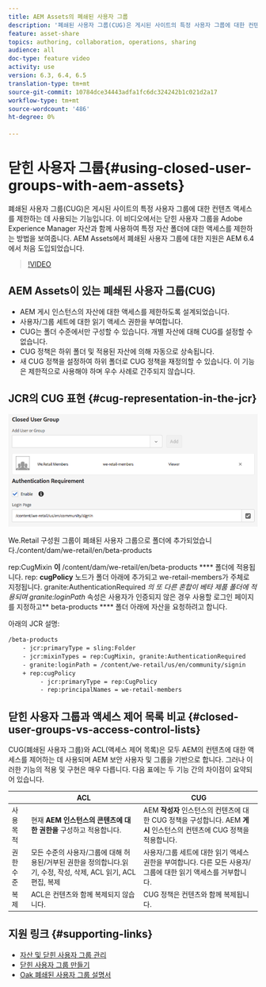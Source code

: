 ```yaml
---
title: AEM Assets의 폐쇄된 사용자 그룹
description: '폐쇄된 사용자 그룹(CUG)은 게시된 사이트의 특정 사용자 그룹에 대한 컨텐츠 액세스를 제한하는 데 사용되는 기능입니다. 이 비디오에서는 닫힌 사용자 그룹을 Adobe Experience Manager 자산과 함께 사용하여 특정 자산 폴더에 대한 액세스를 제한하는 방법을 보여줍니다. AEM Assets에서 폐쇄된 사용자 그룹에 대한 지원은 AEM 6.4에서 처음 도입되었습니다. '
feature: asset-share
topics: authoring, collaboration, operations, sharing
audience: all
doc-type: feature video
activity: use
version: 6.3, 6.4, 6.5
translation-type: tm+mt
source-git-commit: 10784dce34443adfa1fc6dc324242b1c021d2a17
workflow-type: tm+mt
source-wordcount: '486'
ht-degree: 0%

---
```



# 닫힌 사용자 그룹{#using-closed-user-groups-with-aem-assets}

폐쇄된 사용자 그룹(CUG)은 게시된 사이트의 특정 사용자 그룹에 대한 컨텐츠 액세스를 제한하는 데 사용되는 기능입니다. 이 비디오에서는 닫힌 사용자 그룹을 Adobe Experience Manager 자산과 함께 사용하여 특정 자산 폴더에 대한 액세스를 제한하는 방법을 보여줍니다. AEM Assets에서 폐쇄된 사용자 그룹에 대한 지원은 AEM 6.4에서 처음 도입되었습니다.

>[!VIDEO](https://video.tv.adobe.com/v/22155?quality=9&learn=on)

## AEM Assets이 있는 폐쇄된 사용자 그룹(CUG)

* AEM 게시 인스턴스의 자산에 대한 액세스를 제한하도록 설계되었습니다.
* 사용자/그룹 세트에 대한 읽기 액세스 권한을 부여합니다.
* CUG는 폴더 수준에서만 구성할 수 있습니다. 개별 자산에 대해 CUG를 설정할 수 없습니다.
* CUG 정책은 하위 폴더 및 적용된 자산에 의해 자동으로 상속됩니다.
* 새 CUG 정책을 설정하여 하위 폴더로 CUG 정책을 재정의할 수 있습니다. 이 기능은 제한적으로 사용해야 하며 우수 사례로 간주되지 않습니다.

## JCR의 CUG 표현 {#cug-representation-in-the-jcr}

![JCR의 CUG 표현](assets/closed-user-groups/folder-properties-closed-user-groups.png)

We.Retail 구성원 그룹이 폐쇄된 사용자 그룹으로 폴더에 추가되었습니다./content/dam/we-retail/en/beta-products

rep:CugMixin **이** /content/dam/we-retail/en/beta-products **** 폴더에 적용됩니다. rep: **cugPolicy** 노드가 폴더 아래에 추가되고 we-retail-members가 주체로 지정됩니다. granite:AuthenticationRequired **의 또 다른 혼합이 베타 제품 폴더에 적용되며* granite:loginPath* 속성은 사용자가 인증되지 않은 경우 사용할 로그인 페이지를 지정하고** beta-products **** 폴더 아래에 자산을 요청하려고 합니다.

아래의 JCR 설명:

```xml
/beta-products
    - jcr:primaryType = sling:Folder
    - jcr:mixinTypes = rep:CugMixin, granite:AuthenticationRequired
    - granite:loginPath = /content/we-retail/us/en/community/signin
    + rep:cugPolicy
         - jcr:primaryType = rep:CugPolicy
         - rep:principalNames = we-retail-members
```

## 닫힌 사용자 그룹과 액세스 제어 목록 비교 {#closed-user-groups-vs-access-control-lists}

CUG(폐쇄된 사용자 그룹)와 ACL(액세스 제어 목록)은 모두 AEM의 컨텐츠에 대한 액세스를 제어하는 데 사용되며 AEM 보안 사용자 및 그룹을 기반으로 합니다. 그러나 이러한 기능의 적용 및 구현은 매우 다릅니다. 다음 표에는 두 기능 간의 차이점이 요약되어 있습니다.

|  | ACL | CUG |
| ----------------- | -------------------------------------------------------------------------------------------------------------------------------- | ----------------------------------------------------------------------------------------------------------------------------- |
| 사용 목적 | 현재 **AEM 인스턴스의 콘텐츠에 대한 권한을** 구성하고 적용합니다. | AEM **작성자** 인스턴스의 컨텐츠에 대한 CUG 정책을 구성합니다. AEM **게시** 인스턴스의 컨텐츠에 CUG 정책을 적용합니다. |
| 권한 수준 | 모든 수준의 사용자/그룹에 대해 허용된/거부된 권한을 정의합니다.읽기, 수정, 작성, 삭제, ACL 읽기, ACL 편집, 복제 | 사용자/그룹 세트에 대한 읽기 액세스 권한을 부여합니다. 다른 모든 사용자/그룹에 대한 읽기 액세스를 거부합니다. |
| 복제 | ACL은 컨텐츠와 함께 복제되지 않습니다. | CUG 정책은 컨텐츠와 함께 복제됩니다. |

## 지원 링크 {#supporting-links}

* [자산 및 닫힌 사용자 그룹 관리](https://helpx.adobe.com/experience-manager/6-5/assets/using/managing-assets-touch-ui.html#ClosedUserGroup)
* [닫힌 사용자 그룹 만들기](https://helpx.adobe.com/experience-manager/6-5/sites/administering/using/cug.html)
* [Oak 폐쇄된 사용자 그룹 설명서](https://jackrabbit.apache.org/oak/docs/security/authorization/cug.html)
